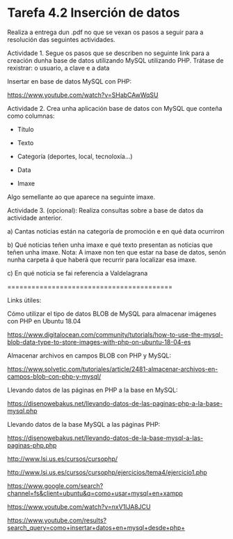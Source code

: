# Tarefa 4.2 Inserción de datos

 Realiza a entrega dun .pdf no que se vexan os pasos a seguir para a resolución das seguintes actividades.

Actividade 1. Segue os pasos que se describen no seguinte link para a creación dunha base de datos utilizando MySQL utilizando PHP. Trátase de rexistrar: o usuario, a clave e a data

Insertar en base de datos MySQL con PHP:

https://www.youtube.com/watch?v=SHabCAwWqSU

Actividade 2. Crea unha aplicación base de datos con MySQL que conteña como columnas:

- Título

- Texto

- Categoría (deportes, local, tecnoloxía...)

- Data

- Imaxe

Algo semellante ao que aparece na seguinte imaxe.

Actividade 3. (opcional): Realiza consultas sobre a base de datos da actividade anterior.

a) Cantas noticias están na categoría de promoción e en qué data ocurriron

b) Qué noticias teñen unha imaxe e qué texto presentan as noticias que teñen unha imaxe. Nota: A imaxe non ten que estar na base de datos, senón nunha carpeta á que haberá que recurrir para localizar esa imaxe.

c) En qué noticia se fai referencia a Valdelagrana

=========================================

Links útiles:

Cómo utilizar el tipo de datos BLOB de MySQL para almacenar imágenes con PHP en Ubuntu 18.04

https://www.digitalocean.com/community/tutorials/how-to-use-the-mysql-blob-data-type-to-store-images-with-php-on-ubuntu-18-04-es

Almacenar archivos en campos BLOB con PHP y MySQL:

https://www.solvetic.com/tutoriales/article/2481-almacenar-archivos-en-campos-blob-con-php-y-mysql/

Llevando datos de las páginas en PHP a la base en MySQL:

https://disenowebakus.net/llevando-datos-de-las-paginas-php-a-la-base-mysql.php

Llevando datos de la base MySQL a las páginas PHP:

https://disenowebakus.net/llevando-datos-de-la-base-mysql-a-las-paginas-php.php

http://www.lsi.us.es/cursos/cursophp/

http://www.lsi.us.es/cursos/cursophp/ejercicios/tema4/ejercicio1.php

https://www.google.com/search?channel=fs&client=ubuntu&q=como+usar+mysql+en+xampp

https://www.youtube.com/watch?v=nxV1lJA8JCU

https://www.youtube.com/results?search_query=como+insertar+datos+en+mysql+desde+php+